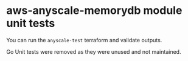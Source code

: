 # aws-anyscale-memorydb module unit tests

You can run the `anyscale-test` terraform and validate outputs.

Go Unit tests were removed as they were unused and not maintained.
